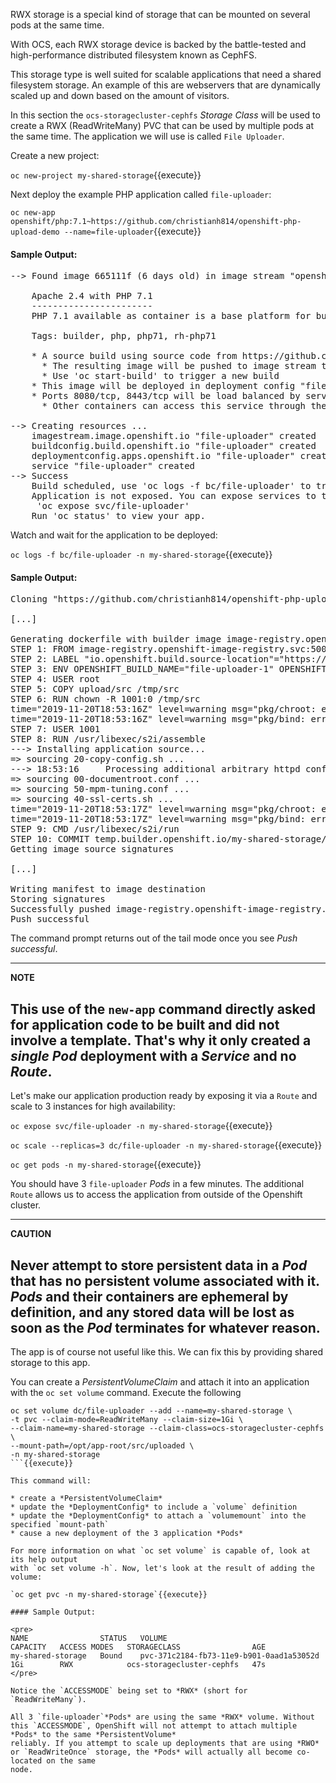 RWX storage is a special kind of storage that can be mounted on several pods at the same time.

With OCS, each RWX storage device is backed by the battle-tested and high-performance distributed filesystem known as CephFS.

This storage type is well suited for scalable applications that need a shared filesystem storage. An example of this are webservers that are dynamically scaled up and down based on the amount of visitors.

In this section the `ocs-storagecluster-cephfs` *Storage Class* will be used to create a RWX (ReadWriteMany) PVC that can be used by multiple pods at the same time. The application we will use is called `File Uploader`.

Create a new project:

`oc new-project my-shared-storage`{{execute}}

Next deploy the example PHP application called `file-uploader`:

`oc new-app openshift/php:7.1~https://github.com/christianh814/openshift-php-upload-demo --name=file-uploader`{{execute}}

#### Sample Output:
<pre>
--> Found image 665111f (6 days old) in image stream "openshift/php" under tag "7.1" for "openshift/php:7.1"

    Apache 2.4 with PHP 7.1
    -----------------------
    PHP 7.1 available as container is a base platform for building and running various PHP 7.1 applications and frameworks. PHP is an HTML-embedded scripting language. PHP attempts to make it easy for developers to write dynamically generated web pages. PHP also offers built-in database integration for several commercial and non-commercial database management systems, so writing a database-enabled webpage with PHP is fairly simple. The most common use of PHP coding is probably as a replacement for CGI scripts.

    Tags: builder, php, php71, rh-php71

    * A source build using source code from https://github.com/christianh814/openshift-php-upload-demo will be created
      * The resulting image will be pushed to image stream tag "file-uploader:latest"
      * Use 'oc start-build' to trigger a new build
    * This image will be deployed in deployment config "file-uploader"
    * Ports 8080/tcp, 8443/tcp will be load balanced by service "file-uploader"
      * Other containers can access this service through the hostname "file-uploader"

--> Creating resources ...
    imagestream.image.openshift.io "file-uploader" created
    buildconfig.build.openshift.io "file-uploader" created
    deploymentconfig.apps.openshift.io "file-uploader" created
    service "file-uploader" created
--> Success
    Build scheduled, use 'oc logs -f bc/file-uploader' to track its progress.
    Application is not exposed. You can expose services to the outside world by executing one or more of the commands below:
     'oc expose svc/file-uploader'
    Run 'oc status' to view your app.
</pre>

Watch and wait for the application to be deployed:

`oc logs -f bc/file-uploader -n my-shared-storage`{{execute}}

#### Sample Output:

<pre>
Cloning "https://github.com/christianh814/openshift-php-upload-demo" ...

[...]

Generating dockerfile with builder image image-registry.openshift-image-registry.svc:5000/openshift/php@sha256:a06311381a15078be4d67cf844ba808e688dfe25305c6a696a19aee9b93c72d5
STEP 1: FROM image-registry.openshift-image-registry.svc:5000/openshift/php@sha256:a06311381a15078be4d67cf844ba808e688dfe25305c6a696a19aee9b93c72d5
STEP 2: LABEL "io.openshift.build.source-location"="https://github.com/christianh814/openshift-php-upload-demo" "io.openshift.build.image"="image-registry.openshift-image-registry.svc:5000/openshift/php@sha256:a06311381a15078be4d67cf844ba808e688dfe25305c6a696a19aee9b93c72d5" "io.openshift.build.commit.author"="Christian Hernandez <christian.hernandez@yahoo.com>" "io.openshift.build.commit.date"="Sun Oct 1 17:15:09 2017 -0700" "io.openshift.build.commit.id"="288eda3dff43b02f7f7b6b6b6f93396ffdf34cb2" "io.openshift.build.commit.ref"="master" "io.openshift.build.commit.message"="trying to modularize"
STEP 3: ENV OPENSHIFT_BUILD_NAME="file-uploader-1" OPENSHIFT_BUILD_NAMESPACE="my-shared-storage" OPENSHIFT_BUILD_SOURCE="https://github.com/christianh814/openshift-php-upload-demo" OPENSHIFT_BUILD_COMMIT="288eda3dff43b02f7f7b6b6b6f93396ffdf34cb2"
STEP 4: USER root
STEP 5: COPY upload/src /tmp/src
STEP 6: RUN chown -R 1001:0 /tmp/src
time="2019-11-20T18:53:16Z" level=warning msg="pkg/chroot: error unmounting \"/tmp/buildah873160532/mnt/rootfs\": error checking if \"/tmp/buildah873160532/mnt/rootfs/sys/fs/cgroup/memory\" is mounted: no such file or directory"
time="2019-11-20T18:53:16Z" level=warning msg="pkg/bind: error unmounting \"/tmp/buildah873160532/mnt/rootfs\": error checking if \"/tmp/buildah873160532/mnt/rootfs/sys/fs/cgroup/memory\" is mounted: no such file or directory"
STEP 7: USER 1001
STEP 8: RUN /usr/libexec/s2i/assemble
---> Installing application source...
=> sourcing 20-copy-config.sh ...
---> 18:53:16     Processing additional arbitrary httpd configuration provided by s2i ...
=> sourcing 00-documentroot.conf ...
=> sourcing 50-mpm-tuning.conf ...
=> sourcing 40-ssl-certs.sh ...
time="2019-11-20T18:53:17Z" level=warning msg="pkg/chroot: error unmounting \"/tmp/buildah357283409/mnt/rootfs\": error checking if \"/tmp/buildah357283409/mnt/rootfs/sys/fs/cgroup/memory\" is mounted: no such file or directory"
time="2019-11-20T18:53:17Z" level=warning msg="pkg/bind: error unmounting \"/tmp/buildah357283409/mnt/rootfs\": error checking if \"/tmp/buildah357283409/mnt/rootfs/sys/fs/cgroup/memory\" is mounted: no such file or directory"
STEP 9: CMD /usr/libexec/s2i/run
STEP 10: COMMIT temp.builder.openshift.io/my-shared-storage/file-uploader-1:562d8fb3
Getting image source signatures

[...]

Writing manifest to image destination
Storing signatures
Successfully pushed image-registry.openshift-image-registry.svc:5000/my-shared-storage/file-uploader@sha256:74029bb63e4b7cb33602eb037d45d3d27245ffbfc105fd2a4587037c6b063183
Push successful
</pre>

The command prompt returns out of the tail mode once you see _Push successful_.

---
**NOTE**

This use of the `new-app` command directly asked for application code to be
built and did not involve a template. That's why it only created a *single
Pod* deployment with a *Service* and no *Route*.
---

Let's make our application production ready by exposing it via a `Route` and scale to 3 instances for high availability:

`oc expose svc/file-uploader -n my-shared-storage`{{execute}}

`oc scale --replicas=3 dc/file-uploader -n my-shared-storage`{{execute}}

`oc get pods -n my-shared-storage`{{execute}}

You should have 3 `file-uploader` *Pods* in a few minutes. The additional `Route` allows us to access the application from outside of the Openshift cluster.

---
**CAUTION**

Never attempt to store persistent data in a *Pod* that has no persistent
volume associated with it. *Pods* and their containers are ephemeral by
definition, and any stored data will be lost as soon as the *Pod* terminates
for whatever reason.
---

The app is of course not useful like this. We can fix this by providing shared
storage to this app.

You can create a *PersistentVolumeClaim* and attach it into an application with
the `oc set volume` command. Execute the following

```
oc set volume dc/file-uploader --add --name=my-shared-storage \
-t pvc --claim-mode=ReadWriteMany --claim-size=1Gi \
--claim-name=my-shared-storage --claim-class=ocs-storagecluster-cephfs \
--mount-path=/opt/app-root/src/uploaded \
-n my-shared-storage
```{{execute}}

This command will:

* create a *PersistentVolumeClaim*
* update the *DeploymentConfig* to include a `volume` definition
* update the *DeploymentConfig* to attach a `volumemount` into the specified `mount-path`
* cause a new deployment of the 3 application *Pods*

For more information on what `oc set volume` is capable of, look at its help output
with `oc set volume -h`. Now, let's look at the result of adding the volume:

`oc get pvc -n my-shared-storage`{{execute}}

#### Sample Output:

<pre>
NAME                STATUS   VOLUME                                     CAPACITY   ACCESS MODES   STORAGECLASS                AGE
my-shared-storage   Bound    pvc-371c2184-fb73-11e9-b901-0aad1a53052d   1Gi        RWX            ocs-storagecluster-cephfs   47s
</pre>

Notice the `ACCESSMODE` being set to *RWX* (short for `ReadWriteMany`).

All 3 `file-uploader`*Pods* are using the same *RWX* volume. Without this `ACCESSMODE`, OpenShift will not attempt to attach multiple *Pods* to the same *PersistentVolume*
reliably. If you attempt to scale up deployments that are using *RWO* or `ReadWriteOnce` storage, the *Pods* will actually all become co-located on the same
node.